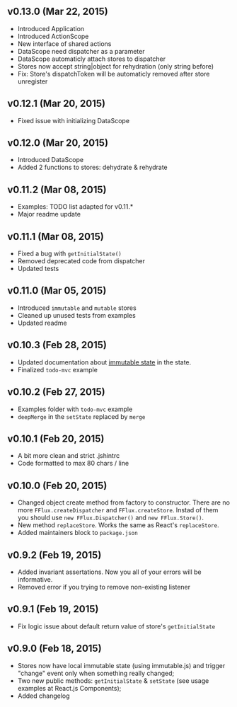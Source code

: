 ## v0.13.0 (Mar 22, 2015)
* Introduced Application
* Introduced ActionScope
* New interface of shared actions
* DataScope need dispatcher as a parameter
* DataScope automaticly attach stores to dispatcher
* Stores now accept string|object for rehydration (only string before)
* Fix: Store's dispatchToken will be automaticly removed after store unregister

## v0.12.1 (Mar 20, 2015)
* Fixed issue with initializing DataScope

## v0.12.0 (Mar 20, 2015)
* Introduced DataScope
* Added 2 functions to stores: dehydrate & rehydrate

## v0.11.2 (Mar 08, 2015)
* Examples: TODO list adapted for v0.11.*
* Major readme update

## v0.11.1 (Mar 08, 2015)
* Fixed a bug with `getInitialState()`
* Removed deprecated code from dispatcher
* Updated tests

## v0.11.0 (Mar 05, 2015)
* Introduced `immutable` and `mutable` stores
* Cleaned up unused tests from examples
* Updated readme

## v0.10.3 (Feb 28, 2015)
* Updated documentation about [immutable state](http://facebook.github.io/immutable-js/) in the state.
* Finalized `todo-mvc` example

## v0.10.2 (Feb 27, 2015)
* Examples folder with `todo-mvc` example
* `deepMerge` in the `setState` replaced by `merge`

## v0.10.1 (Feb 20, 2015)
* A bit more clean and strict .jshintrc
* Code formatted to max 80 chars / line

## v0.10.0 (Feb 20, 2015)
* Changed object create method from factory to constructor. There are no more `FFlux.createDispatcher` and `FFlux.createStore`. 
Instad of them you should use `new FFlux.Dispatcher()` and `new FFlux.Store()`.
* New method `replaceStore`. Works the same as React's `replaceStore`.
* Added maintainers block to `package.json`

## v0.9.2 (Feb 19, 2015)
* Added invariant assertations. Now you all of your errors will be informative.
* Removed error if you trying to remove non-existing listener

## v0.9.1 (Feb 19, 2015)
* Fix logic issue about default return value of store's `getInitialState`

## v0.9.0 (Feb 18, 2015)
* Stores now have local immutable state (using immutable.js) and trigger "change" event only when something really changed;
* Two new public methods: `getInitialState` & `setState` (see usage examples at React.js Components);
* Added changelog